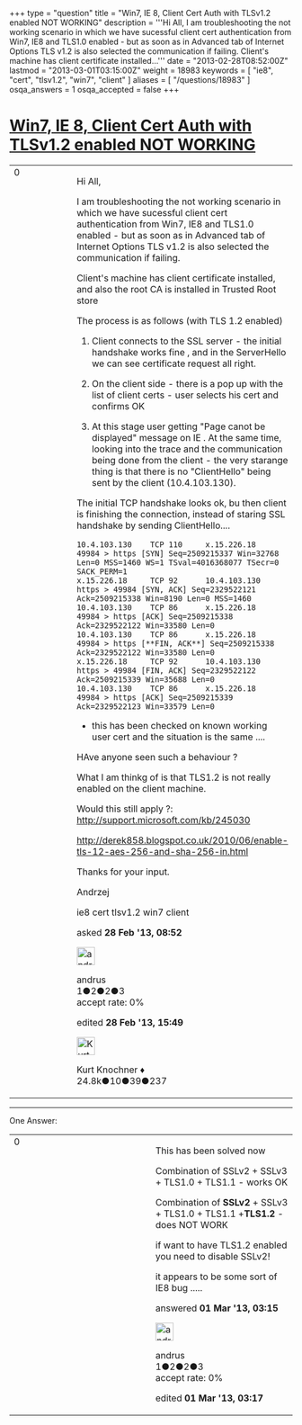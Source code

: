 +++
type = "question"
title = "Win7, IE 8, Client Cert Auth with TLSv1.2 enabled NOT WORKING"
description = '''Hi All, I am troubleshooting the not working scenario in which we have sucessful client cert authentication from Win7, IE8 and TLS1.0 enabled - but as soon as in Advanced tab of Internet Options TLS v1.2 is also selected the communication if failing. Client&#x27;s machine has client certificate installed...'''
date = "2013-02-28T08:52:00Z"
lastmod = "2013-03-01T03:15:00Z"
weight = 18983
keywords = [ "ie8", "cert", "tlsv1.2", "win7", "client" ]
aliases = [ "/questions/18983" ]
osqa_answers = 1
osqa_accepted = false
+++

<div class="headNormal">

# [Win7, IE 8, Client Cert Auth with TLSv1.2 enabled NOT WORKING](/questions/18983/win7-ie-8-client-cert-auth-with-tlsv12-enabled-not-working)

</div>

<div id="main-body">

<div id="askform">

<table id="question-table" style="width:100%;"><colgroup><col style="width: 50%" /><col style="width: 50%" /></colgroup><tbody><tr class="odd"><td style="width: 30px; vertical-align: top"><div class="vote-buttons"><span id="post-18983-upvote" class="ajax-command post-vote up" rel="nofollow" title="I like this post (click again to cancel)"> </span><div id="post-18983-score" class="post-score" title="current number of votes">0</div><span id="post-18983-downvote" class="ajax-command post-vote down" rel="nofollow" title="I dont like this post (click again to cancel)"> </span> <span id="favorite-mark" class="ajax-command favorite-mark" rel="nofollow" title="mark/unmark this question as favorite (click again to cancel)"> </span><div id="favorite-count" class="favorite-count"></div></div></td><td><div id="item-right"><div class="question-body"><p>Hi All,</p><p>I am troubleshooting the not working scenario in which we have sucessful client cert authentication from Win7, IE8 and TLS1.0 enabled - but as soon as in Advanced tab of Internet Options TLS v1.2 is also selected the communication if failing.</p><p>Client's machine has client certificate installed, and also the root CA is installed in Trusted Root store</p><p>The process is as follows (with TLS 1.2 enabled)</p><ol><li><p>Client connects to the SSL server - the initial handshake works fine , and in the ServerHello we can see certificate request all right.</p></li><li><p>On the client side - there is a pop up with the list of client certs - user selects his cert and confirms OK</p></li><li><p>At this stage user getting "Page canot be displayed" message on IE . At the same time, looking into the trace and the communication being done from the client - the very starange thing is that there is no "ClientHello" being sent by the client (10.4.103.130).</p></li></ol><p>The initial TCP handshake looks ok, bu then client is finishing the connection, instead of staring SSL handshake by sending ClientHello....</p><pre><code>10.4.103.130    TCP 110     x.15.226.18   49984 &gt; https [SYN] Seq=2509215337 Win=32768 Len=0 MSS=1460 WS=1 TSval=4016368077 TSecr=0 SACK_PERM=1
x.15.226.18     TCP 92      10.4.103.130   https &gt; 49984 [SYN, ACK] Seq=2329522121 Ack=2509215338 Win=8190 Len=0 MSS=1460
10.4.103.130    TCP 86      x.15.226.18   49984 &gt; https [ACK] Seq=2509215338 Ack=2329522122 Win=33580 Len=0
10.4.103.130    TCP 86      x.15.226.18   49984 &gt; https [**FIN, ACK**] Seq=2509215338 Ack=2329522122 Win=33580 Len=0
x.15.226.18     TCP 92      10.4.103.130   https &gt; 49984 [FIN, ACK] Seq=2329522122 Ack=2509215339 Win=35688 Len=0
10.4.103.130    TCP 86      x.15.226.18   49984 &gt; https [ACK] Seq=2509215339 Ack=2329522123 Win=33579 Len=0</code></pre><ul><li>this has been checked on known working user cert and the situation is the same ....</li></ul><p>HAve anyone seen such a behaviour ?</p><p>What I am thinkg of is that TLS1.2 is not really enabled on the client machine.</p><p>Would this still apply ?: <a href="http://support.microsoft.com/kb/245030">http://support.microsoft.com/kb/245030</a></p><p><a href="http://derek858.blogspot.co.uk/2010/06/enable-tls-12-aes-256-and-sha-256-in.html">http://derek858.blogspot.co.uk/2010/06/enable-tls-12-aes-256-and-sha-256-in.html</a></p><p>Thanks for your input.</p><p>Andrzej</p></div><div id="question-tags" class="tags-container tags"><span class="post-tag tag-link-ie8" rel="tag" title="see questions tagged &#39;ie8&#39;">ie8</span> <span class="post-tag tag-link-cert" rel="tag" title="see questions tagged &#39;cert&#39;">cert</span> <span class="post-tag tag-link-tlsv1.2" rel="tag" title="see questions tagged &#39;tlsv1.2&#39;">tlsv1.2</span> <span class="post-tag tag-link-win7" rel="tag" title="see questions tagged &#39;win7&#39;">win7</span> <span class="post-tag tag-link-client" rel="tag" title="see questions tagged &#39;client&#39;">client</span></div><div id="question-controls" class="post-controls"></div><div class="post-update-info-container"><div class="post-update-info post-update-info-user"><p>asked <strong>28 Feb '13, 08:52</strong></p><img src="https://secure.gravatar.com/avatar/89941aca50bd896f00def88cf664f9de?s=32&amp;d=identicon&amp;r=g" class="gravatar" width="32" height="32" alt="andrus&#39;s gravatar image" /><p><span>andrus</span><br />
<span class="score" title="1 reputation points">1</span><span title="2 badges"><span class="badge1">●</span><span class="badgecount">2</span></span><span title="2 badges"><span class="silver">●</span><span class="badgecount">2</span></span><span title="3 badges"><span class="bronze">●</span><span class="badgecount">3</span></span><br />
<span class="accept_rate" title="Rate of the user&#39;s accepted answers">accept rate:</span> <span title="andrus has no accepted answers">0%</span></p></div><div class="post-update-info post-update-info-edited"><p><span> edited <strong>28 Feb '13, 15:49</strong> </span></p><img src="https://secure.gravatar.com/avatar/23b7bf5b13bc2c98b2e8aa9869ca5d75?s=32&amp;d=identicon&amp;r=g" class="gravatar" width="32" height="32" alt="Kurt%20Knochner&#39;s gravatar image" /><p><span>Kurt Knochner ♦</span><br />
<span class="score" title="24767 reputation points"><span>24.8k</span></span><span title="10 badges"><span class="badge1">●</span><span class="badgecount">10</span></span><span title="39 badges"><span class="silver">●</span><span class="badgecount">39</span></span><span title="237 badges"><span class="bronze">●</span><span class="badgecount">237</span></span></p></div></div><div id="comments-container-18983" class="comments-container"></div><div id="comment-tools-18983" class="comment-tools"></div><div class="clear"></div><div id="comment-18983-form-container" class="comment-form-container"></div><div class="clear"></div></div></td></tr></tbody></table>

------------------------------------------------------------------------

<div class="tabBar">

<span id="sort-top"></span>

<div class="headQuestions">

One Answer:

</div>

</div>

<span id="19023"></span>

<div id="answer-container-19023" class="answer answered-by-owner">

<table style="width:100%;"><colgroup><col style="width: 50%" /><col style="width: 50%" /></colgroup><tbody><tr class="odd"><td style="width: 30px; vertical-align: top"><div class="vote-buttons"><span id="post-19023-upvote" class="ajax-command post-vote up" rel="nofollow" title="I like this post (click again to cancel)"> </span><div id="post-19023-score" class="post-score" title="current number of votes">0</div><span id="post-19023-downvote" class="ajax-command post-vote down" rel="nofollow" title="I dont like this post (click again to cancel)"> </span></div></td><td><div class="item-right"><div class="answer-body"><p>This has been solved now</p><p>Combination of SSLv2 + SSLv3 + TLS1.0 + TLS1.1 - works OK</p><p>Combination of <strong>SSLv2</strong> + SSLv3 + TLS1.0 + TLS1.1 +<strong>TLS1.2</strong> - does NOT WORK</p><p>if want to have TLS1.2 enabled you need to disable SSLv2!</p><p>it appears to be some sort of IE8 bug .....</p></div><div class="answer-controls post-controls"></div><div class="post-update-info-container"><div class="post-update-info post-update-info-user"><p>answered <strong>01 Mar '13, 03:15</strong></p><img src="https://secure.gravatar.com/avatar/89941aca50bd896f00def88cf664f9de?s=32&amp;d=identicon&amp;r=g" class="gravatar" width="32" height="32" alt="andrus&#39;s gravatar image" /><p><span>andrus</span><br />
<span class="score" title="1 reputation points">1</span><span title="2 badges"><span class="badge1">●</span><span class="badgecount">2</span></span><span title="2 badges"><span class="silver">●</span><span class="badgecount">2</span></span><span title="3 badges"><span class="bronze">●</span><span class="badgecount">3</span></span><br />
<span class="accept_rate" title="Rate of the user&#39;s accepted answers">accept rate:</span> <span title="andrus has no accepted answers">0%</span></p></div><div class="post-update-info post-update-info-edited"><p><span> edited <strong>01 Mar '13, 03:17</strong> </span></p></div></div><div id="comments-container-19023" class="comments-container"></div><div id="comment-tools-19023" class="comment-tools"></div><div class="clear"></div><div id="comment-19023-form-container" class="comment-form-container"></div><div class="clear"></div></div></td></tr></tbody></table>

</div>

<div class="paginator-container-left">

</div>

</div>

</div>

